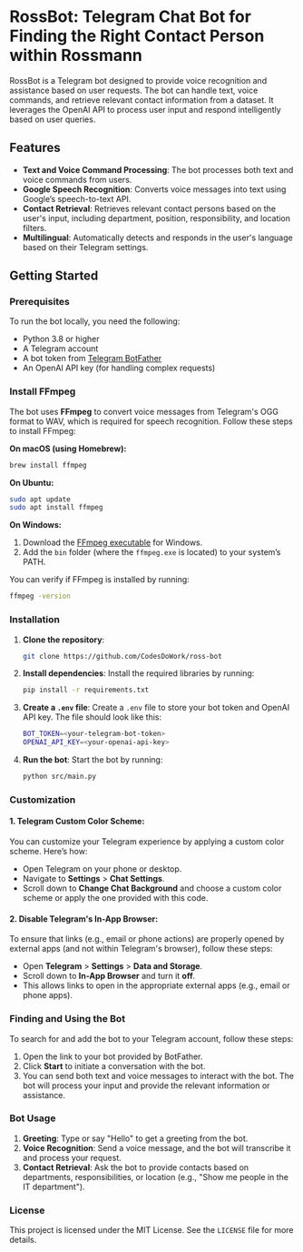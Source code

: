 
# RossBot: Telegram Chat Bot for Finding the Right Contact Person within Rossmann

RossBot is a Telegram bot designed to provide voice recognition and assistance based on user requests. The bot can handle text, voice commands, and retrieve relevant contact information from a dataset. It leverages the OpenAI API to process user input and respond intelligently based on user queries.

## Features

- **Text and Voice Command Processing**: The bot processes both text and voice commands from users.
- **Google Speech Recognition**: Converts voice messages into text using Google’s speech-to-text API.
- **Contact Retrieval**: Retrieves relevant contact persons based on the user's input, including department, position, responsibility, and location filters.
- **Multilingual**: Automatically detects and responds in the user's language based on their Telegram settings.

## Getting Started

### Prerequisites

To run the bot locally, you need the following:

- Python 3.8 or higher
- A Telegram account
- A bot token from [Telegram BotFather](https://core.telegram.org/bots#botfather)
- An OpenAI API key (for handling complex requests)

### Install FFmpeg

The bot uses **FFmpeg** to convert voice messages from Telegram's OGG format to WAV, which is required for speech recognition. Follow these steps to install FFmpeg:

**On macOS (using Homebrew):**
```bash
brew install ffmpeg
```

**On Ubuntu:**
```bash
sudo apt update
sudo apt install ffmpeg
```

**On Windows:**

1. Download the [FFmpeg executable](https://ffmpeg.org/download.html) for Windows.
2. Add the `bin` folder (where the `ffmpeg.exe` is located) to your system’s PATH.

You can verify if FFmpeg is installed by running:
```bash
ffmpeg -version
```

### Installation

1. **Clone the repository**:
   ```bash
   git clone https://github.com/CodesDoWork/ross-bot
   ```

2. **Install dependencies**:
   Install the required libraries by running:
   ```bash
   pip install -r requirements.txt
   ```

3. **Create a `.env` file**:
   Create a `.env` file to store your bot token and OpenAI API key. The file should look like this:
   ```bash
   BOT_TOKEN=<your-telegram-bot-token>
   OPENAI_API_KEY=<your-openai-api-key>
   ```

4. **Run the bot**:
   Start the bot by running:
   ```bash
   python src/main.py
   ```

### Customization

#### 1. **Telegram Custom Color Scheme**:
You can customize your Telegram experience by applying a custom color scheme. Here’s how:

- Open Telegram on your phone or desktop.
- Navigate to **Settings** > **Chat Settings**.
- Scroll down to **Change Chat Background** and choose a custom color scheme or apply the one provided with this code.

#### 2. **Disable Telegram's In-App Browser**:
To ensure that links (e.g., email or phone actions) are properly opened by external apps (and not within Telegram's browser), follow these steps:

- Open **Telegram** > **Settings** > **Data and Storage**.
- Scroll down to **In-App Browser** and turn it **off**.
- This allows links to open in the appropriate external apps (e.g., email or phone apps).

### Finding and Using the Bot

To search for and add the bot to your Telegram account, follow these steps:

1. Open the link to your bot provided by BotFather.
2. Click **Start** to initiate a conversation with the bot.
3. You can send both text and voice messages to interact with the bot. The bot will process your input and provide the relevant information or assistance.

### Bot Usage

1. **Greeting**: Type or say "Hello" to get a greeting from the bot.
2. **Voice Recognition**: Send a voice message, and the bot will transcribe it and process your request.
3. **Contact Retrieval**: Ask the bot to provide contacts based on departments, responsibilities, or location (e.g., "Show me people in the IT department").

### License

This project is licensed under the MIT License. See the `LICENSE` file for more details.